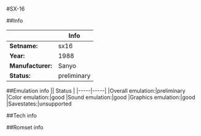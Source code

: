 #SX-16

##Info

||Info|
|-----|-----|
|**Setname:**|sx16
|**Year:**|1988
|**Manufacturer:**|Sanyo
|**Status:**|preliminary

##Emulation info
|| Status |
|-----|-----|
|Overall emulation:|preliminary
|Color emulation:|good
|Sound emulation:|good
|Graphics emulation:|good
|Savestates:|unsupported

##Tech info

##Romset info

<!--- START OF EDITED COMMENT DO NOT TOUCH TEXT ABOVE-->

